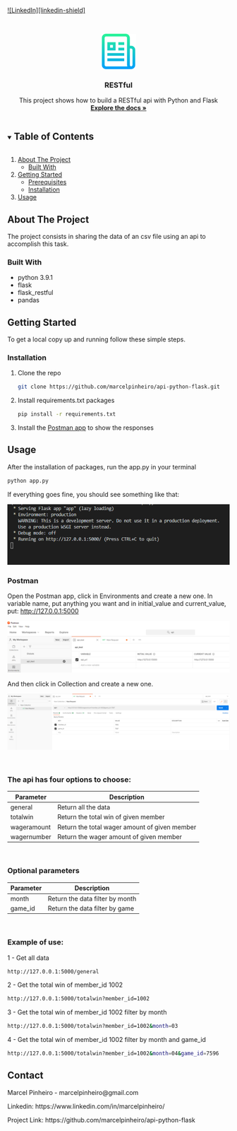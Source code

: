 <!--
*** Thanks for checking out the Best-README-Template. If you have a suggestion
*** that would make this better, please fork the repo and create a pull request
*** or simply open an issue with the tag "enhancement".
*** Thanks again! Now go create something AMAZING! :D
***
***
***
*** To avoid retyping too much info. Do a search and replace for the following:
*** marcelpinheiro, api-python-flask, twitter_handle, email, project_title, project_description
-->



<!-- PROJECT SHIELDS -->
<!--
*** I'm using markdown "reference style" links for readability.
*** Reference links are enclosed in brackets [ ] instead of parentheses ( ).
*** See the bottom of this document for the declaration of the reference variables
*** for contributors-url, forks-url, etc. This is an optional, concise syntax you may use.
*** https://www.markdownguide.org/basic-syntax/#reference-style-links
-->
<!-- [![Contributors][contributors-shield]][contributors-url]
[![Forks][forks-shield]][forks-url]
[![Stargazers][stars-shield]][stars-url]
[![Issues][issues-shield]][issues-url]
[![MIT License][license-shield]][license-url] -->

[![LinkedIn][linkedin-shield]](https://www.linkedin.com/in/marcelpinheiro/)



<!-- PROJECT LOGO -->
<br />
<p align="center">
  <a href="https://github.com/marcelpinheiro/api-python-flask">
    <img src="images/logo.png" alt="Logo" width="80" height="80">
  </a>

  <h3 align="center">RESTful</h3>

  <p align="center">
    This project shows how to build a RESTful api with Python and Flask
    <br />
    <a href="https://github.com/marcelpinheiro/api-python-flask"><strong>Explore the docs »</strong></a>
    <br />
    <!-- <br />
    <a href="https://github.com/marcelpinheiro/api-python-flask">View Demo</a>
    ·
    <a href="https://github.com/marcelpinheiro/api-python-flask/issues">Report Bug</a>
    ·
    <a href="https://github.com/marcelpinheiro/api-python-flask/issues">Request Feature</a>
  </p>
</p> -->



<!-- TABLE OF CONTENTS -->
<details open="open">
  <summary><h2 style="display: inline-block">Table of Contents</h2></summary>
  <ol>
    <li>
      <a href="#about-the-project">About The Project</a>
      <ul>
        <li><a href="#built-with">Built With</a></li>
      </ul>
    </li>
    <li>
      <a href="#getting-started">Getting Started</a>
      <ul>
        <li><a href="#prerequisites">Prerequisites</a></li>
        <li><a href="#installation">Installation</a></li>
      </ul>
    </li>
    <li><a href="#usage">Usage</a></li>
    <!-- <li><a href="#roadmap">Roadmap</a></li>
    <li><a href="#contributing">Contributing</a></li>
    <li><a href="#license">License</a></li>
    <li><a href="#contact">Contact</a></li>
    <li><a href="#acknowledgements">Acknowledgements</a></li> -->
  </ol>
</details>



<!-- ABOUT THE PROJECT -->
## About The Project

<!-- [![Product Name Screen Shot][product-screenshot]](https://example.com) -->

The project consists in sharing the data of an csv file using an api to accomplish this task.


### Built With

* python 3.9.1
* flask
* flask_restful
* pandas



<!-- GETTING STARTED -->
## Getting Started

To get a local copy up and running follow these simple steps.

<!-- ### Prerequisites

This is an example of how to list things you need to use the software and how to install them.
* npm
  ```sh
  npm install npm@latest -g
  ``` -->

### Installation

1. Clone the repo
   ```sh
   git clone https://github.com/marcelpinheiro/api-python-flask.git
   ```
2. Install requirements.txt packages
   ```sh
   pip install -r requirements.txt
   ```
3. Install the [Postman app](https://www.postman.com/downloads/) to show the responses


<!-- USAGE EXAMPLES -->
## Usage

After the installation of packages, run the app.py in your terminal
```sh
python app.py
```

If everything goes fine, you should see something like that:

![flask](images\Screenshot_5.png)

### Postman
Open the Postman app, click in Environments and create a new one. In variable name, put anything you want and in initial_value  and current_value, put: http://127.0.0.1:5000

![flask](images\Screenshot_7.png)

And then click in Collection and create a new one.

![flask](images\Screenshot_1.png)

&nbsp;
### The api has four options to choose:

| Parameter           |  Description                                    |
| ------------------- | -------------------                             |
| general             |  Return all the data                            |
|  totalwin           |  Return the total win of given member           |
|  wageramount        |  Return the total wager amount of given member  |
|  wagernumber        |  Return the wager amount of given member        |



&nbsp;
### Optional parameters
| Parameter           |  Description                                    |
| ------------------- | -------------------                             |
|  month              |  Return the data filter by month                |
|  game_id            |  Return the data filter by game                 |


&nbsp;
### Example of use:

1 - Get all data
```sh
http://127.0.0.1:5000/general
```
2 - Get the total win of member_id 1002
```sh
http://127.0.0.1:5000/totalwin?member_id=1002
```
3 - Get the total win of member_id 1002 filter by month
```sh
http://127.0.0.1:5000/totalwin?member_id=1002&month=03
```
4 - Get the total win of member_id 1002 filter by month and game_id
```sh
http://127.0.0.1:5000/totalwin?member_id=1002&month=04&game_id=7596
```


<!-- CONTACT -->
## Contact

<p> Marcel Pinheiro - marcelpinheiro@gmail.com </p>
<p> Linkedin: https://www.linkedin.com/in/marcelpinheiro/ </p>
Project Link: https://github.com/marcelpinheiro/api-python-flask



